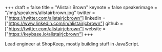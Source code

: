 +++
draft = false
title = "Alistair Brown"
keynote = false
speakerimage = "/img/speakers/alistairbrown.jpg"
twitter = ["https://twitter.com/alistairjcbrown"]
linkedin = ["https://www.linkedin.com/in/alistairjcbrown"]
github = ["https://twitter.com/alistairjcbrown"]
website = ["https://keybase.io/alistairjcbrown"]
+++

Lead engineer at ShopKeep, mostly building stuff in JavaScript.